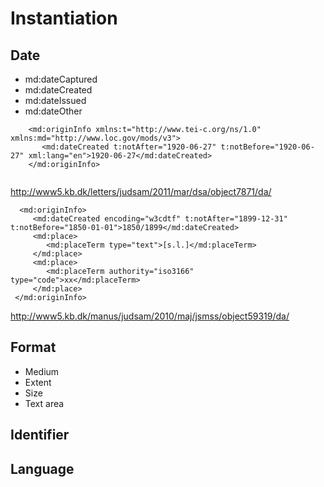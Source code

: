 # Instantiation 

## Date 

* md:dateCaptured
* md:dateCreated
* md:dateIssued
* md:dateOther


```
    <md:originInfo xmlns:t="http://www.tei-c.org/ns/1.0" xmlns:md="http://www.loc.gov/mods/v3">
       <md:dateCreated t:notAfter="1920-06-27" t:notBefore="1920-06-27" xml:lang="en">1920-06-27</md:dateCreated>
    </md:originInfo>
	
```
http://www5.kb.dk/letters/judsam/2011/mar/dsa/object7871/da/

```
  <md:originInfo>
     <md:dateCreated encoding="w3cdtf" t:notAfter="1899-12-31" t:notBefore="1850-01-01">1850/1899</md:dateCreated>
     <md:place>
        <md:placeTerm type="text">[s.l.]</md:placeTerm>
     </md:place>
     <md:place>
        <md:placeTerm authority="iso3166" type="code">xx</md:placeTerm>
     </md:place>
 </md:originInfo>
```
http://www5.kb.dk/manus/judsam/2010/maj/jsmss/object59319/da/

## Format

* Medium
* Extent
* Size
* Text area

## Identifier
## Language



